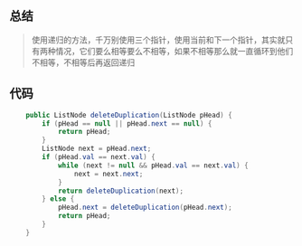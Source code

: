 ## 总结

> 使用递归的方法，千万别使用三个指针，使用当前和下一个指针，其实就只有两种情况，它们要么相等要么不相等，如果不相等那么就一直循环到他们不相等，不相等后再返回递归

## 代码

```java
    public ListNode deleteDuplication(ListNode pHead) {
        if (pHead == null || pHead.next == null) {
            return pHead;
        }
        ListNode next = pHead.next;
        if (pHead.val == next.val) {
            while (next != null && pHead.val == next.val) {
                next = next.next;
            }
            return deleteDuplication(next);
        } else {
            pHead.next = deleteDuplication(pHead.next);
            return pHead;
        }
    }
